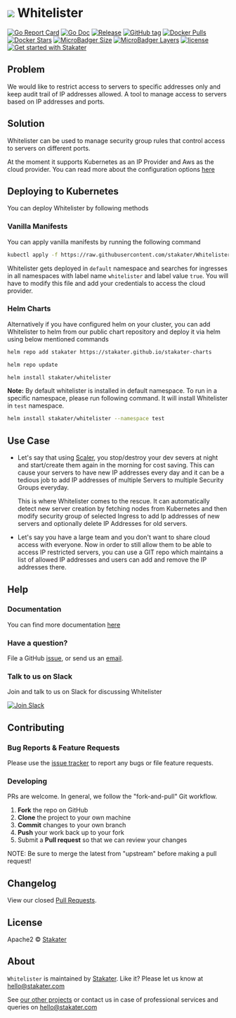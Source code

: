 # ![](assets/web/whitelister-round-100px.png) Whitelister


[![Go Report Card](https://goreportcard.com/badge/github.com/stakater/whitelister?style=flat-square)](https://goreportcard.com/report/github.com/stakater/whitelister)
[![Go Doc](https://img.shields.io/badge/godoc-reference-blue.svg?style=flat-square)](http://godoc.org/github.com/stakater/whitelister)
[![Release](https://img.shields.io/github/release/stakater/whitelister.svg?style=flat-square)](https://github.com/stakater/whitelister/releases/latest)
[![GitHub tag](https://img.shields.io/github/tag/stakater/whitelister.svg?style=flat-square)](https://github.com/stakater/whitelister/releases/latest)
[![Docker Pulls](https://img.shields.io/docker/pulls/stakater/whitelister.svg?style=flat-square)](https://hub.docker.com/r/stakater/whitelister/)
[![Docker Stars](https://img.shields.io/docker/stars/stakater/whitelister.svg?style=flat-square)](https://hub.docker.com/r/stakater/whitelister/)
[![MicroBadger Size](https://img.shields.io/microbadger/image-size/stakater/whitelister.svg?style=flat-square)](https://microbadger.com/images/stakater/whitelister)
[![MicroBadger Layers](https://img.shields.io/microbadger/layers/stakater/whitelister.svg?style=flat-square)](https://microbadger.com/images/stakater/whitelister)
[![license](https://img.shields.io/github/license/stakater/whitelister.svg?style=flat-square)](LICENSE)
[![Get started with Stakater](https://stakater.github.io/README/stakater-github-banner.png)](http://stakater.com/?utm_source=whitelister&utm_medium=github)

## Problem

We would like to restrict access to servers to specific addresses only and keep audit trail of IP addresses allowed. 
A tool to manage access to servers based on IP addresses and ports.

## Solution

Whitelister can be used to manage security group rules that control access to servers on different ports.

At the moment it supports Kubernetes as an IP Provider and Aws as the cloud provider.
You can read more about the configuration options [here](docs/config.md)

## Deploying to Kubernetes

You can deploy Whitelister by following methods

### Vanilla Manifests

You can apply vanilla manifests by running the following command

```bash
kubectl apply -f https://raw.githubusercontent.com/stakater/Whitelister/master/deployments/kubernetes/whitelister.yaml
```

Whitelister gets deployed in `default` namespace and searches for ingresses in all namespaces with label name `whitelister` and label value `true`. You will have to modify this file and add your credentials to access the cloud provider.

### Helm Charts

Alternatively if you have configured helm on your cluster, you can add Whitelister to helm from our public chart repository and deploy it via helm using below mentioned commands

```bash
helm repo add stakater https://stakater.github.io/stakater-charts

helm repo update

helm install stakater/whitelister
```

**Note:**  By default whitelister is installed in default namespace. To run in a specific namespace, please run following command. It will install Whitelister in `test` namespace.

```bash
helm install stakater/whitelister --namespace test
```

## Use Case

- Let's say that using [Scaler](https://github.com/stakater/scaler), you stop/destroy your dev severs at night and start/create them again in the morning for cost saving. This can cause your servers to have new IP addresses every day and it can be a tedious job to add IP addresses of multiple Servers to multiple Security Groups everyday.

  This is where Whitelister comes to the rescue. It can automatically detect new server creation by fetching nodes from Kubernetes and then modify security group of selected Ingress to add Ip addresses of new servers and optionally delete IP Addresses for old servers.
- Let's say you have a large team and you don't want to share cloud access with everyone. Now in order to still allow them to be able to access IP restricted servers, you can use a GIT repo which maintains a list of allowed IP addresses and users can add and remove the IP addresses there.

## Help

### Documentation

You can find more documentation [here](docs/)

### Have a question?

File a GitHub [issue](https://github.com/stakater/Whitelister/issues), or send us an [email](mailto:stakater@gmail.com).

### Talk to us on Slack

Join and talk to us on Slack for discussing Whitelister

[![Join Slack](https://stakater.github.io/README/stakater-join-slack-btn.png)](https://stakater-slack.herokuapp.com/)

## Contributing

### Bug Reports & Feature Requests

Please use the [issue tracker](https://github.com/stakater/Whitelister/issues) to report any bugs or file feature requests.

### Developing

PRs are welcome. In general, we follow the "fork-and-pull" Git workflow.

 1. **Fork** the repo on GitHub
 2. **Clone** the project to your own machine
 3. **Commit** changes to your own branch
 4. **Push** your work back up to your fork
 5. Submit a **Pull request** so that we can review your changes

NOTE: Be sure to merge the latest from "upstream" before making a pull request!

## Changelog

View our closed [Pull Requests](https://github.com/stakater/Whitelister/pulls?q=is%3Apr+is%3Aclosed).

## License

Apache2 © [Stakater](http://stakater.com)

## About

`Whitelister` is maintained by [Stakater][website]. Like it? Please let us know at <hello@stakater.com>

See [our other projects][community]
or contact us in case of professional services and queries on <hello@stakater.com>

  [website]: http://stakater.com/
  [community]: https://github.com/stakater/
